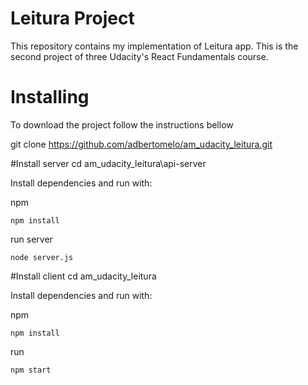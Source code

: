 # Leitura Project

This repository contains my implementation of Leitura app. This is the second project of three  Udacity's React Fundamentals course.


# Installing

To download the project follow the instructions bellow

git clone https://github.com/adbertomelo/am_udacity_leitura.git

#Install server
cd am_udacity_leitura\api-server

Install dependencies and run with:
 
npm
```
npm install
```

run server
```
node server.js
```

#Install client
cd am_udacity_leitura

Install dependencies and run with:
 
npm
```
npm install
```

run
```
npm start
```
